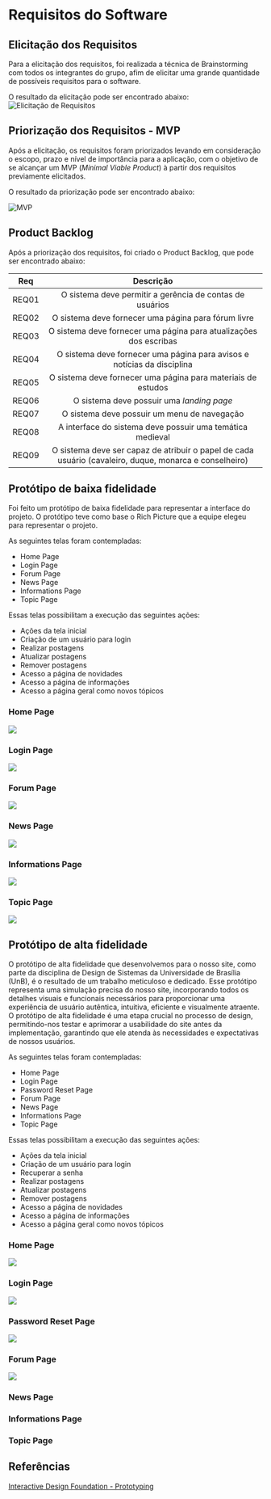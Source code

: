 # Requisitos do Software

## Elicitação dos Requisitos
Para a elicitação dos requisitos, foi realizada a técnica de Brainstorming com todos os integrantes do grupo, afim de elicitar uma grande quantidade de possíveis requisitos para o software.

O resultado da elicitação pode ser encontrado abaixo:
![Elicitação de Requisitos](./assets/requirements/all_requirements.png)


## Priorização dos Requisitos - MVP
Após a elicitação, os requisitos foram priorizados levando em consideração o escopo, prazo e nível de importância para a aplicação, com o objetivo de se alcançar um MVP (*Minimal Viable Product*) à partir dos requisitos previamente elicitados.

O resultado da priorização pode ser encontrado abaixo:

![MVP](./assets/requirements/mvp.png)

## Product Backlog
Após a priorização dos requisitos, foi criado o Product Backlog, que pode ser encontrado abaixo:

| Req | Descrição |
|:--:|:--:|
| REQ01 | O sistema deve permitir a gerência de contas de usuários |
| REQ02 | O sistema deve fornecer uma página para fórum livre |
| REQ03 | O sistema deve fornecer uma página para atualizações dos escribas |
| REQ04 | O sistema deve fornecer uma página para avisos e notícias da disciplina |
| REQ05 | O sistema deve fornecer uma página para materiais de estudos |
| REQ06 | O sistema deve possuir uma *landing page* |
| REQ07 | O sistema deve possuir um menu de navegação |
| REQ08 | A interface do sistema deve possuir uma temática medieval |
| REQ09 | O sistema deve ser capaz de atribuir o papel de cada usuário (cavaleiro, duque, monarca e conselheiro) |

## Protótipo de baixa fidelidade
Foi feito um protótipo de baixa fidelidade para representar a interface do projeto. O protótipo teve como base o Rich Picture que a equipe elegeu para representar o projeto.

As seguintes telas foram contempladas:

- Home Page
- Login Page
- Forum Page    
- News Page
- Informations Page
- Topic Page

Essas telas possibilitam a execução das seguintes ações:

- Ações da tela inicial
- Criação de um usuário para login
- Realizar postagens
- Atualizar postagens
- Remover postagens
- Acesso a página de novidades
- Acesso a página de informações
- Acesso a página geral como novos tópicos

### Home Page
<img src='/docs/assets/prototype/home.png'>

### Login Page
<img src='/docs/assets/prototype/login.png'>

### Forum Page
<img src='/docs/assets/prototype/forum.png'>

### News Page
<img src='/docs/assets/prototype/news.png'>

### Informations Page
<img src='/docs/assets/prototype/informations.png'>

### Topic Page
<img src='/docs/assets/prototype/topic.png'>

## Protótipo de alta fidelidade
O protótipo de alta fidelidade que desenvolvemos para o nosso site, como parte da disciplina de Design de Sistemas da Universidade de Brasília (UnB), é o resultado de um trabalho meticuloso e dedicado. Esse protótipo representa uma simulação precisa do nosso site, incorporando todos os detalhes visuais e funcionais necessários para proporcionar uma experiência de usuário autêntica, intuitiva, eficiente e visualmente atraente. O protótipo de alta fidelidade é uma etapa crucial no processo de design, permitindo-nos testar e aprimorar a usabilidade do site antes da implementação, garantindo que ele atenda às necessidades e expectativas de nossos usuários.


As seguintes telas foram contempladas:

- Home Page
- Login Page
- Password Reset Page
- Forum Page
- News Page
- Informations Page
- Topic Page

Essas telas possibilitam a execução das seguintes ações:

- Ações da tela inicial
- Criação de um usuário para login
- Recuperar a senha
- Realizar postagens
- Atualizar postagens
- Remover postagens
- Acesso a página de novidades
- Acesso a página de informações
- Acesso a página geral como novos tópicos

### Home Page
<img src='/docs/assets/prototype2/home2.png'>

### Login Page
<img src="/docs/assets/prototype2/login2.png">

### Password Reset Page
<img src='/docs/assets/prototype2/password.png'>

### Forum Page
<img src='/docs/assets/prototype2/forum2.png'>

### News Page

### Informations Page

### Topic Page

## Referências
[Interactive Design Foundation - Prototyping](https://www.interaction-design.org/literature/topics/prototyping#:~:text=Prototyping%20is%20an%20experimental%20process,can%20release%20the%20right%20products.)





